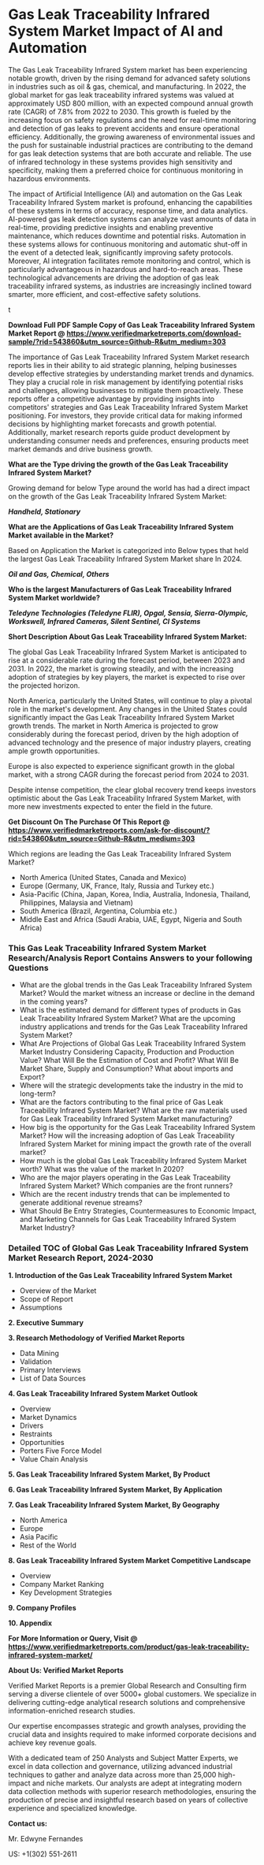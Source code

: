 <meta name="title" content="Global Gas Leak Traceability Infrared System Market Impact of AI and Automation"><meta name="description" content="The Gas Leak Traceability Infrared System market has been experiencing notable growth, driven by the rising demand for advanced safety solutions in industries such as "><meta name="title" content="Gas Leak Traceability Infrared System Market Size, Share, Scope, Trends, Growth, Opportunities, Analysis, Forecast"><h1>Gas Leak Traceability Infrared System Market Impact of AI and Automation</h1><p>The Gas Leak Traceability Infrared System market has been experiencing notable growth, driven by the rising demand for advanced safety solutions in industries such as oil & gas, chemical, and manufacturing. In 2022, the global market for gas leak traceability infrared systems was valued at approximately USD 800 million, with an expected compound annual growth rate (CAGR) of 7.8% from 2022 to 2030. This growth is fueled by the increasing focus on safety regulations and the need for real-time monitoring and detection of gas leaks to prevent accidents and ensure operational efficiency. Additionally, the growing awareness of environmental issues and the push for sustainable industrial practices are contributing to the demand for gas leak detection systems that are both accurate and reliable. The use of infrared technology in these systems provides high sensitivity and specificity, making them a preferred choice for continuous monitoring in hazardous environments.</p><p>The impact of Artificial Intelligence (AI) and automation on the Gas Leak Traceability Infrared System market is profound, enhancing the capabilities of these systems in terms of accuracy, response time, and data analytics. AI-powered gas leak detection systems can analyze vast amounts of data in real-time, providing predictive insights and enabling preventive maintenance, which reduces downtime and potential risks. Automation in these systems allows for continuous monitoring and automatic shut-off in the event of a detected leak, significantly improving safety protocols. Moreover, AI integration facilitates remote monitoring and control, which is particularly advantageous in hazardous and hard-to-reach areas. These technological advancements are driving the adoption of gas leak traceability infrared systems, as industries are increasingly inclined toward smarter, more efficient, and cost-effective safety solutions.</p>t</p><p id="" class=""><strong>Download Full PDF Sample Copy of Gas Leak Traceability Infrared System Market Report @ <a href="https://www.verifiedmarketreports.com/download-sample/?rid=543860&utm_source=Github-R&utm_medium=303" target="_blank">https://www.verifiedmarketreports.com/download-sample/?rid=543860&utm_source=Github-R&utm_medium=303</a></strong></p><p>The importance of&nbsp;Gas Leak Traceability Infrared System Market research reports lies in their ability to aid strategic planning, helping businesses develop effective strategies by understanding market trends and dynamics. They play a crucial role in risk management by identifying potential risks and challenges, allowing businesses to mitigate them proactively. These reports offer a competitive advantage by providing insights into competitors' strategies and Gas Leak Traceability Infrared System Market positioning. For investors, they provide critical data for making informed decisions by highlighting market forecasts and growth potential. Additionally, market research reports guide product development by understanding consumer needs and preferences, ensuring products meet market demands and drive business growth.</p><p><strong>What are the&nbsp;Type driving the growth of the Gas Leak Traceability Infrared System Market?</strong></p><p id="" class="">Growing demand for below Type around the world has had a direct impact on the growth of the Gas Leak Traceability Infrared System Market:</p><em><strong>Handheld, Stationary</strong></em></p><strong>What are the&nbsp;Applications&nbsp;of Gas Leak Traceability Infrared System Market available in the Market?</strong></p><p id="" class="">Based on Application the Market is categorized into Below types that held the largest Gas Leak Traceability Infrared System Market share In 2024.</p><em><strong>Oil and Gas, Chemical, Others</strong></em></p><strong>Who is the largest Manufacturers of Gas Leak Traceability Infrared System Market worldwide?</strong></p><p><em><strong>Teledyne Technologies (Teledyne FLIR), Opgal, Sensia, Sierra-Olympic, Workswell, Infrared Cameras, Silent Sentinel, CI Systems</strong></em></p><p id="" class=""><strong>Short Description About Gas Leak Traceability Infrared System Market:</strong></p><p>The global Gas Leak Traceability Infrared System Market is anticipated to rise at a considerable rate during the forecast period, between 2023 and 2031. In 2022, the market is growing steadily, and with the increasing adoption of strategies by key players, the market is expected to rise over the projected horizon.</p><p>North America, particularly the United States, will continue to play a pivotal role in the market's development. Any changes in the United States could significantly impact the Gas Leak Traceability Infrared System Market growth trends. The market in North America is projected to grow considerably during the forecast period, driven by the high adoption of advanced technology and the presence of major industry players, creating ample growth opportunities.</p><p>Europe is also expected to experience significant growth in the global market, with a strong CAGR during the forecast period from 2024 to 2031.</p><p>Despite intense competition, the clear global recovery trend keeps investors optimistic about the Gas Leak Traceability Infrared System Market, with more new investments expected to enter the field in the future.</p><p id="" class=""><strong>Get Discount On The Purchase Of This Report @ <a href="https://www.verifiedmarketreports.com/ask-for-discount/?rid=543860&utm_source=Github-R&utm_medium=303" target="_blank">https://www.verifiedmarketreports.com/ask-for-discount/?rid=543860&utm_source=Github-R&utm_medium=303</a></strong></p>Which regions are leading the Gas Leak Traceability Infrared System Market?</p><ul><li>North America (United States, Canada and Mexico)</li><li>Europe (Germany, UK, France, Italy, Russia and Turkey etc.)</li><li>Asia-Pacific (China, Japan, Korea, India, Australia, Indonesia, Thailand, Philippines, Malaysia and Vietnam)</li><li>South America (Brazil, Argentina, Columbia etc.)</li><li>Middle East and Africa (Saudi Arabia, UAE, Egypt, Nigeria and South Africa)</li></ul><h3 id="" class="">This Gas Leak Traceability Infrared System Market Research/Analysis Report Contains Answers to your following Questions</h3><ul><li>What are the global trends in the Gas Leak Traceability Infrared System Market? Would the market witness an increase or decline in the demand in the coming years?</li><li>What is the estimated demand for different types of products in Gas Leak Traceability Infrared System Market? What are the upcoming industry applications and trends for the Gas Leak Traceability Infrared System Market?</li><li>What Are Projections of Global Gas Leak Traceability Infrared System Market Industry Considering Capacity, Production and Production Value? What Will Be the Estimation of Cost and Profit? What Will Be Market Share, Supply and Consumption? What about imports and Export?</li><li>Where will the strategic developments take the industry in the mid to long-term?</li><li>What are the factors contributing to the final price of Gas Leak Traceability Infrared System Market? What are the raw materials used for Gas Leak Traceability Infrared System Market manufacturing?</li><li>How big is the opportunity for the Gas Leak Traceability Infrared System Market? How will the increasing adoption of Gas Leak Traceability Infrared System Market for mining impact the growth rate of the overall market?</li><li>How much is the global Gas Leak Traceability Infrared System Market worth? What was the value of the market In 2020?</li><li>Who are the major players operating in the Gas Leak Traceability Infrared System Market? Which companies are the front runners?</li><li>Which are the recent industry trends that can be implemented to generate additional revenue streams?</li><li>What Should Be Entry Strategies, Countermeasures to Economic Impact, and Marketing Channels for Gas Leak Traceability Infrared System Market Industry?</li></ul><h3 id="" class="">Detailed TOC of Global Gas Leak Traceability Infrared System Market Research Report, 2024-2030</h3><p id="" class=""><strong>1. Introduction of the Gas Leak Traceability Infrared System Market</strong></p><ul><li>Overview of the Market</li><li>Scope of Report</li><li>Assumptions</li></ul><p id="" class=""><strong>2. Executive Summary</strong></p><p id="" class=""><strong>3. Research Methodology of Verified Market Reports</strong></p><ul><li>Data Mining</li><li>Validation</li><li>Primary Interviews</li><li>List of Data Sources</li></ul><p id="" class=""><strong>4. Gas Leak Traceability Infrared System Market Outlook</strong></p><ul><li>Overview</li><li>Market Dynamics</li><li>Drivers</li><li>Restraints</li><li>Opportunities</li><li>Porters Five Force Model</li><li>Value Chain Analysis</li></ul><p id="" class=""><strong>5. Gas Leak Traceability Infrared System Market, By Product</strong></p><p id="" class=""><strong>6. Gas Leak Traceability Infrared System Market, By Application</strong></p><p id="" class=""><strong>7. Gas Leak Traceability Infrared System Market, By Geography</strong></p><ul><li>North America</li><li>Europe</li><li>Asia Pacific</li><li>Rest of the World</li></ul><p id="" class=""><strong>8. Gas Leak Traceability Infrared System Market Competitive Landscape</strong></p><ul><li>Overview</li><li>Company Market Ranking</li><li>Key Development Strategies</li></ul><p id="" class=""><strong>9. Company Profiles</strong></p><p id="" class=""><strong>10. Appendix</strong></p><p id="" class=""><strong>For More Information or Query, Visit @ <a href="https://www.verifiedmarketreports.com/product/gas-leak-traceability-infrared-system-market/" target="_blank">https://www.verifiedmarketreports.com/product/gas-leak-traceability-infrared-system-market/</a></strong></p><p id="" class=""><strong>About Us: Verified Market Reports</strong></p><p id="" class="">Verified Market Reports is a premier Global Research and Consulting firm serving a diverse clientele of over 5000+ global customers. We specialize in delivering cutting-edge analytical research solutions and comprehensive information-enriched research studies.</p><p id="" class="">Our expertise encompasses strategic and growth analyses, providing the crucial data and insights required to make informed corporate decisions and achieve key revenue goals.</p><p id="" class="">With a dedicated team of 250 Analysts and Subject Matter Experts, we excel in data collection and governance, utilizing advanced industrial techniques to gather and analyze data across more than 25,000 high-impact and niche markets. Our analysts are adept at integrating modern data collection methods with superior research methodologies, ensuring the production of precise and insightful research based on years of collective experience and specialized knowledge.</p><p id="" class=""><strong>Contact us:</strong></p><p id="" class="">Mr. Edwyne Fernandes</p><p id="" class="">US: +1(302) 551-2611</p>
